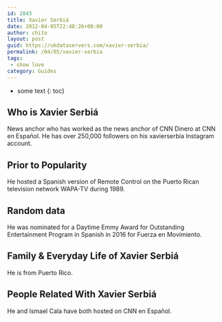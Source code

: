 ```yaml
---
id: 2843
title: Xavier Serbiá
date: 2012-04-05T22:48:26+00:00
author: chito
layout: post
guid: https://ukdataservers.com/xavier-serbia/
permalink: /04/05/xavier-serbia
tags:
 - show love
category: Guides
---
```


* some text
{: toc}
          
          
## Who is  Xavier Serbiá
                  
                  
                  
News anchor who has worked as the news anchor of CNN Dinero at CNN en Español. He has over 250,000 followers on his xavierserbia Instagram account. 
                  
                
                
                
## Prior to Popularity 
                  
                  
                  
He hosted a Spanish version of Remote Control on the Puerto Rican television network WAPA-TV during 1989.
                  
                
                
                
## Random data 
                  
                  
                  
He was nominated for a Daytime Emmy Award for Outstanding Entertainment Program in Spanish in 2016 for Fuerza en Movimiento.
                  
                
                
                
## Family & Everyday Life of Xavier Serbiá
                  
                  
                  
He is from Puerto Rico.
                  
                
                
                
## People Related With  Xavier Serbiá
                  
                  
                  
He and Ismael Cala have both hosted on CNN en Español.
                  
                
              
            
          
          
          
    
    
  
